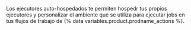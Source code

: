 Los ejecutores auto-hospedados te permiten hospedr tus propios ejecutores y personalizar el ambiente que se utiliza para ejecutar jobs en tus flujos de trabajo de {% data variables.product.prodname_actions %}.